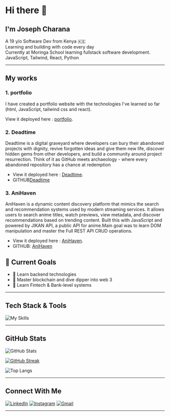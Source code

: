 # Hi there 👋
## I'm Joseph Charana

A 19 y/o Software Dev from Kenya 🇰🇪  
Learning and building  with code every  day   
Currently at Moringa School learning fullstack software development.
JavaScript, Tailwind, React, Python 

---
## My works
### 1. portfolio

I have created a portfolio website with the technologies I've learned so far (html, JavaScript, tailwind css and react).

View it deployed here : [portfolio](https://portfolio-pi-seven-48.vercel.app/).

### 2. Deadtime
Deadtime is a digital graveyard where developers can bury their abandoned projects with dignity, revive forgotten ideas and give them new life, discover hidden gems from other developers, and build a community around project resurrection. Think of it as GitHub meets archaeology - where every abandoned repository has a chance at redemption 

- View it deployed here : [Deadtime](https://deadtime2.vercel.app/). 
- GITHUB[Deadtime](https://github.com/creeksonJoseph/Deadtime/)

### 3. AniHaven
AniHaven is a dynamic content discovery platform that mimics the search and recommendation systems used by modern streaming services. It allows users to search anime titles, watch previews, view metadata, and discover recommendations based on trending content. Built this with JavaScript and powered by JIKAN API, a public API for anime.Main goal was to learn DOM manipulation and master the Full REST API CRUD operations. 

- View it deployed here : [AniHaven](https://creeksonjoseph.github.io/AniHaven/). 
- GITHUB: [AniHaven](https://github.com/creeksonJoseph/AniHaven) 




## 🚀 Current Goals
- 🎯 Learn backend technologies
- 💼 Master blockchain and dive dipper into web 3
- 🏦 Learn Fintech & Bank-level systems
  

---

## Tech Stack & Tools
![My Skills](https://skillicons.dev/icons?i=js,html,css,tailwind,python,git,linux)

---

## GitHub Stats

![GitHub Stats](https://github-readme-stats.vercel.app/api?username=creeksonjoseph&show_icons=true&theme=tokyonight&hide_border=true&border_radius=12)

[![GitHub Streak](https://streak-stats.demolab.com?user=creeksonjoseph&theme=tokyonight&hide_border=true)](https://git.io/streak-stats)

![Top Langs](https://github-readme-stats.vercel.app/api/top-langs/?username=creeksonjoseph&layout=compact&theme=tokyonight&hide_border=true)

---



## Connect With Me
[![LinkedIn](https://img.shields.io/badge/LinkedIn-blue?style=for-the-badge&logo=linkedin&logoColor=white)](https://www.linkedin.com/in/joseph-charana-038328353/)
[![Instagram](https://img.shields.io/badge/Instagram-%23E4405F.svg?style=for-the-badge&logo=Instagram&logoColor=white)](https://www.instagram.com/creekson.joseph/)
[![Gmail](https://img.shields.io/badge/Email-red?style=for-the-badge&logo=gmail&logoColor=white)](mailto:charanajoseph@gmail.com)

---





<!--
**creeksonJoseph/creeksonjoseph** is a ✨ _special_ ✨ repository because its `README.md` (this file) appears on your GitHub profile.

Here are some ideas to get you started:

- 🔭 I’m currently working on ...
- 🌱 I’m currently learning ...
- 👯 I’m looking to collaborate on ...
- 🤔 I’m looking for help with ...
- 💬 Ask me about ...
- 📫 How to reach me: ...
- 😄 Pronouns: ...
- ⚡ Fun fact: ...
-->
